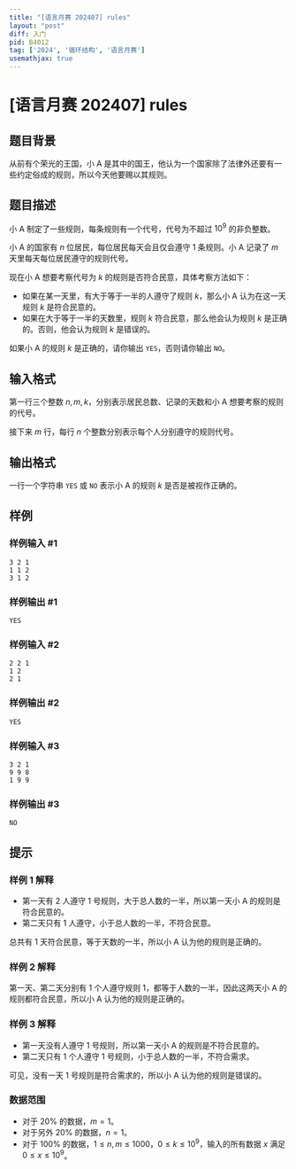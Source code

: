 ```yaml
---
title: "[语言月赛 202407] rules"
layout: "post"
diff: 入门
pid: B4012
tag: ['2024', '循环结构', '语言月赛']
usemathjax: true
---
```


# [语言月赛 202407] rules
## 题目背景

从前有个荣光的王国，小 A 是其中的国王，他认为一个国家除了法律外还要有一些约定俗成的规则，所以今天他要赐以其规则。
## 题目描述

小 A 制定了一些规则，每条规则有一个代号，代号为不超过 $10^9$ 的非负整数。

小 A 的国家有 $n$ 位居民，每位居民每天会且仅会遵守 $1$ 条规则。小 A 记录了 $m$ 天里每天每位居民遵守的规则代号。

现在小 A 想要考察代号为 $k$ 的规则是否符合民意，具体考察方法如下：
- 如果在某一天里，有大于等于一半的人遵守了规则 $k$，那么小 A 认为在这一天规则 $k$ 是符合民意的。
- 如果在大于等于一半的天数里，规则 $k$ 符合民意，那么他会认为规则 $k$ 是正确的。否则，他会认为规则 $k$ 是错误的。

如果小 A 的规则 $k$ 是正确的，请你输出 `YES`，否则请你输出 `NO`。
## 输入格式

第一行三个整数 $n,m,k$，分别表示居民总数、记录的天数和小 A 想要考察的规则的代号。

接下来 $m$ 行，每行 $n$ 个整数分别表示每个人分别遵守的规则代号。
## 输出格式

一行一个字符串 `YES` 或 `NO` 表示小 A 的规则 $k$ 是否是被视作正确的。
## 样例

### 样例输入 #1
```
3 2 1
1 1 2
3 1 2

```
### 样例输出 #1
```
YES

```
### 样例输入 #2
```
2 2 1
1 2
2 1

```
### 样例输出 #2
```
YES

```
### 样例输入 #3
```
3 2 1
9 9 8
1 9 9

```
### 样例输出 #3
```
NO

```
## 提示

### 样例 1 解释

- 第一天有 $2$ 人遵守 $1$ 号规则，大于总人数的一半，所以第一天小 A 的规则是符合民意的。
- 第二天只有 $1$ 人遵守，小于总人数的一半，不符合民意。

总共有 $1$ 天符合民意，等于天数的一半，所以小 A 认为他的规则是正确的。  

### 样例 2 解释

第一天、第二天分别有 $1$ 个人遵守规则 $1$，都等于人数的一半，因此这两天小 A 的规则都符合民意，所以小 A 认为他的规则是正确的。

### 样例 3 解释

- 第一天没有人遵守 $1$ 号规则，所以第一天小 A 的规则是不符合民意的。
- 第二天只有 $1$ 个人遵守 $1$ 号规则，小于总人数的一半，不符合需求。

可见，没有一天 $1$ 号规则是符合需求的，所以小 A 认为他的规则是错误的。

### 数据范围

- 对于 $20\%$ 的数据，$m = 1$。  
- 对于另外 $20\%$ 的数据，$n = 1$。  
- 对于 $100\%$ 的数据，$1 \le n,m \le 1000$，$0 \leq k \leq 10^9$，输入的所有数据 $x$ 满足 $0 \leq x \leq 10^9$。 
